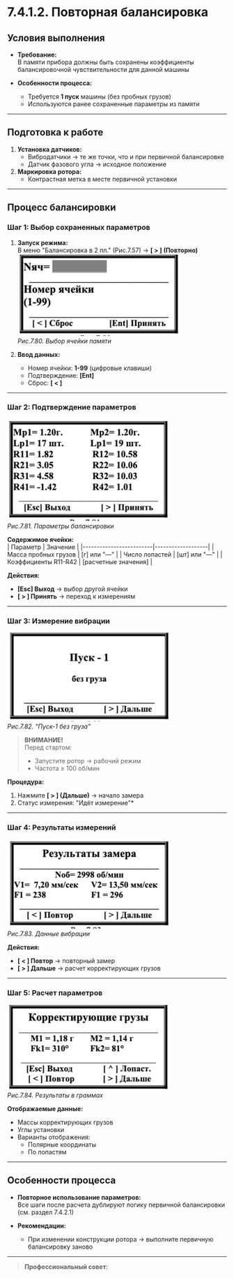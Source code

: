 # 7.4.1.2. Повторная балансировка

## Условия выполнения
- **Требование:**  
  В памяти прибора должны быть сохранены коэффициенты балансировочной чувствительности для данной машины

- **Особенности процесса:**  
  - Требуется **1 пуск** машины (без пробных грузов)  
  - Используются ранее сохраненные параметры из памяти

---

## Подготовка к работе
1. **Установка датчиков:**  
   - Вибродатчики → те же точки, что и при первичной балансировке  
   - Датчик фазового угла → исходное положение  
2. **Маркировка ротора:**  
   - Контрастная метка в месте первичной установки

---

## Процесс балансировки
### Шаг 1: Выбор сохраненных параметров
1. **Запуск режима:**  
   В меню "Балансировка в 2 пл." (Рис.7.57) → **[ > ] (Повторно)**  
   ![](image-40.png)  
   *Рис.7.80. Выбор ячейки памяти*

2. **Ввод данных:**  
   - Номер ячейки: **1-99** (цифровые клавиши)  
   - Подтверждение: **[Ent]**  
   - Сброс: **[ < ]**

---

### Шаг 2: Подтверждение параметров
![](image-41.png)  
*Рис.7.81. Параметры балансировки*

**Содержимое ячейки:**  
| Параметр                | Значение          |
|-------------------------|-------------------|
| Масса пробных грузов    | [г] или "—"       |
| Число лопастей          | [шт] или "—"      |
| Коэффициенты R11-R42    | [расчетные значения] |

**Действия:**  
- **[Esc] Выход** → выбор другой ячейки  
- **[ > ] Принять** → переход к измерениям  

---

### Шаг 3: Измерение вибрации
![](image-42.png)  
*Рис.7.82. "Пуск-1 без груза"*

> **ВНИМАНИЕ!**  
> Перед стартом:  
> - Запустите ротор → рабочий режим  
> - Частота ≥ 100 об/мин  

**Процедура:**  
1. Нажмите **[ > ] (Дальше)** → начало замера  
2. Статус измерения:  "Идёт измерение"*

---

### Шаг 4: Результаты измерений
![](image-43.png)  
*Рис.7.83. Данные вибрации*

**Действия:**  
- **[ < ] Повтор** → повторный замер  
- **[ > ] Дальше** → расчет корректирующих грузов  

---

### Шаг 5: Расчет параметров
![](image-44.png)  
*Рис.7.84. Результаты в граммах*

**Отображаемые данные:**  
- Массы корректирующих грузов  
- Углы установки  
- Варианты отображения:  
  - Полярные координаты  
  - По лопастям   

---

## Особенности процесса
- **Повторное использование параметров:**  
  Все шаги после расчета дублируют логику первичной балансировки (см. раздел 7.4.2.1)

- **Рекомендации:**  
  - При изменении конструкции ротора → выполните первичную балансировку заново

---

> **Профессиональный совет:**  




